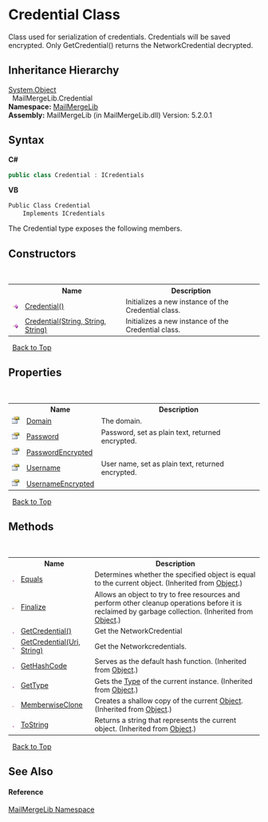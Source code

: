 # Credential Class
 

Class used for serialization of credentials. Credentials will be saved encrypted. Only GetCredential() returns the NetworkCredential decrypted.


## Inheritance Hierarchy
<a href="http://msdn2.microsoft.com/en-us/library/e5kfa45b" target="_blank">System.Object</a><br />&nbsp;&nbsp;MailMergeLib.Credential<br />
**Namespace:**&nbsp;<a href="31c6ebbe-d683-7561-7308-5a5ee1f76bf5">MailMergeLib</a><br />**Assembly:**&nbsp;MailMergeLib (in MailMergeLib.dll) Version: 5.2.0.1

## Syntax

**C#**<br />
``` C#
public class Credential : ICredentials
```

**VB**<br />
``` VB
Public Class Credential
	Implements ICredentials
```

The Credential type exposes the following members.


## Constructors
&nbsp;<table><tr><th></th><th>Name</th><th>Description</th></tr><tr><td>![Public method](media/pubmethod.gif "Public method")</td><td><a href="e98c90be-add2-2e67-7dd3-58cf51a45819">Credential()</a></td><td>
Initializes a new instance of the Credential class.</td></tr><tr><td>![Public method](media/pubmethod.gif "Public method")</td><td><a href="930abff8-6672-8495-2b39-28760934c518">Credential(String, String, String)</a></td><td>
Initializes a new instance of the Credential class.</td></tr></table>&nbsp;
<a href="#credential-class">Back to Top</a>

## Properties
&nbsp;<table><tr><th></th><th>Name</th><th>Description</th></tr><tr><td>![Public property](media/pubproperty.gif "Public property")</td><td><a href="de0082bd-edc1-8d84-7ec2-d6ad944dd7b4">Domain</a></td><td>
The domain.</td></tr><tr><td>![Public property](media/pubproperty.gif "Public property")</td><td><a href="5cdbb7e0-1095-7f47-e2c2-c3a70c4f4350">Password</a></td><td>
Password, set as plain text, returned encrypted.</td></tr><tr><td>![Public property](media/pubproperty.gif "Public property")</td><td><a href="ecb92277-0908-8fba-ef29-b97b7ccdf64c">PasswordEncrypted</a></td><td /></tr><tr><td>![Public property](media/pubproperty.gif "Public property")</td><td><a href="a25f3f89-b9bc-32c7-f6db-babe9e8a2e80">Username</a></td><td>
User name, set as plain text, returned encrypted.</td></tr><tr><td>![Public property](media/pubproperty.gif "Public property")</td><td><a href="a8a1bce8-8876-991e-dc41-a0e63f6c65b4">UsernameEncrypted</a></td><td /></tr></table>&nbsp;
<a href="#credential-class">Back to Top</a>

## Methods
&nbsp;<table><tr><th></th><th>Name</th><th>Description</th></tr><tr><td>![Public method](media/pubmethod.gif "Public method")</td><td><a href="http://msdn2.microsoft.com/en-us/library/bsc2ak47" target="_blank">Equals</a></td><td>
Determines whether the specified object is equal to the current object.
 (Inherited from <a href="http://msdn2.microsoft.com/en-us/library/e5kfa45b" target="_blank">Object</a>.)</td></tr><tr><td>![Protected method](media/protmethod.gif "Protected method")</td><td><a href="http://msdn2.microsoft.com/en-us/library/4k87zsw7" target="_blank">Finalize</a></td><td>
Allows an object to try to free resources and perform other cleanup operations before it is reclaimed by garbage collection.
 (Inherited from <a href="http://msdn2.microsoft.com/en-us/library/e5kfa45b" target="_blank">Object</a>.)</td></tr><tr><td>![Public method](media/pubmethod.gif "Public method")</td><td><a href="5018a7ac-172b-cfc4-7168-2cde0febac68">GetCredential()</a></td><td>
Get the NetworkCredential</td></tr><tr><td>![Public method](media/pubmethod.gif "Public method")</td><td><a href="d5a7485c-314a-f10a-a213-694895aa3cdc">GetCredential(Uri, String)</a></td><td>
Get the Networkcredentials.</td></tr><tr><td>![Public method](media/pubmethod.gif "Public method")</td><td><a href="http://msdn2.microsoft.com/en-us/library/zdee4b3y" target="_blank">GetHashCode</a></td><td>
Serves as the default hash function.
 (Inherited from <a href="http://msdn2.microsoft.com/en-us/library/e5kfa45b" target="_blank">Object</a>.)</td></tr><tr><td>![Public method](media/pubmethod.gif "Public method")</td><td><a href="http://msdn2.microsoft.com/en-us/library/dfwy45w9" target="_blank">GetType</a></td><td>
Gets the <a href="http://msdn2.microsoft.com/en-us/library/42892f65" target="_blank">Type</a> of the current instance.
 (Inherited from <a href="http://msdn2.microsoft.com/en-us/library/e5kfa45b" target="_blank">Object</a>.)</td></tr><tr><td>![Protected method](media/protmethod.gif "Protected method")</td><td><a href="http://msdn2.microsoft.com/en-us/library/57ctke0a" target="_blank">MemberwiseClone</a></td><td>
Creates a shallow copy of the current <a href="http://msdn2.microsoft.com/en-us/library/e5kfa45b" target="_blank">Object</a>.
 (Inherited from <a href="http://msdn2.microsoft.com/en-us/library/e5kfa45b" target="_blank">Object</a>.)</td></tr><tr><td>![Public method](media/pubmethod.gif "Public method")</td><td><a href="http://msdn2.microsoft.com/en-us/library/7bxwbwt2" target="_blank">ToString</a></td><td>
Returns a string that represents the current object.
 (Inherited from <a href="http://msdn2.microsoft.com/en-us/library/e5kfa45b" target="_blank">Object</a>.)</td></tr></table>&nbsp;
<a href="#credential-class">Back to Top</a>

## See Also


#### Reference
<a href="31c6ebbe-d683-7561-7308-5a5ee1f76bf5">MailMergeLib Namespace</a><br />